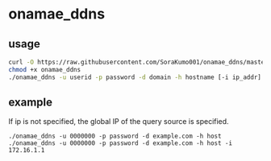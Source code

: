 # onamae_ddns

## usage

```bash
curl -O https://raw.githubusercontent.com/SoraKumo001/onamae_ddns/master/onamae_ddns
chmod +x onamae_ddns
./onamae_ddns -u userid -p password -d domain -h hostname [-i ip_addr]
```

## example

If ip is not specified, the global IP of the query source is specified.

```
./onamae_ddns -u 0000000 -p password -d example.com -h host
./onamae_ddns -u 0000000 -p password -d example.com -h host -i 172.16.1.1
```
